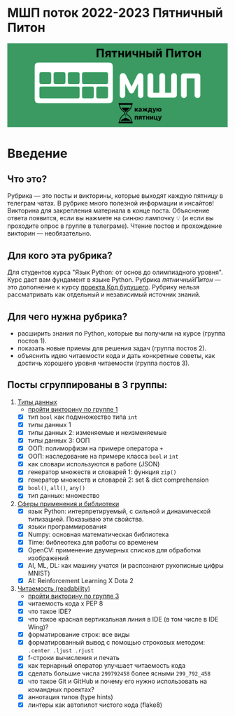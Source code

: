 # МШП поток 2022-2023 Пятничный Питон

![cover](/images/cover.png)

# Введение

## Что это?
Рубрика — это посты и викторины, которые выходят каждую пятницу в телеграм чатах. В рубрике много полезной информации и инсайтов! Викторина для закрепления материала в конце поста. Объяснение ответа появится, если вы нажмете на синюю лампочку 💡 (и если вы проходите опрос в группе в телеграме). Чтение постов и прохождение викторин — необязательно. 

## Для кого эта рубрика?
Для студентов курса "Язык Python: от основ до олимпиадного уровня". Курс дает вам фундамент в языке Python. Рубрика *пятничныйПитон* — это дополнение к курсу [проекта Код будущего](https://2035.informatics.ru/). Рубрику нельзя рассматривать как отдельный и независимый источник знаний. 

## Для чего нужна рубрика?
- расширить знания по Python, которые вы получили на курсе (группа постов 1).
- показать новые приемы для решения задач (группа постов 2). 
- объяснить идею читаемости кода и дать конкретные советы, как достичь хорошего уровня читаемости (группа постов 3).


## Посты сгруппированы в 3 группы:
1. [Типы данных](/1_data_types.md)
   - [пройти викторину по группе 1](https://forms.gle/u2cZ1SJEopRMmh6H7)
   - [x] тип `bool` как подмножество типа `int`
   - [x] типы данных 1
   - [x] типы данных 2: изменяемые и неизменяемые 
   - [x] типы данных 3: ООП
   - [x] ООП: полиморфизм на примере оператора `+`
   - [x] ООП: наследование на примере класса `bool` и `int`
   - [x] как словари используются в работе (JSON)
   - [x] генератор множеств и словарей 1:  функция `zip()`
   - [x] генератор множеств и словарей 2:  set & dict comprehension
   - [x] `bool()`, `all()`, `any()`
   - [x] тип данных: множество
2. [Сферы применения и библиотеки](/2_applications_and_libraries.md)
   - [x] язык Python: интерпретируемый, с сильной и динамической типизацией. Показываю эти свойства.
   - [x] языки программирования
   - [x] Numpy: основная математическая библиотека
   - [x] Time: библеотека для работы со временем
   - [x] OpenCV: применение двумерных списков для обработки изображений
   - [x] AI, ML, DL: как машину учатся (и распознают рукописные цифры MNIST)
   - [x] AI: Reinforcement Learning X Dota 2
3. [Читаемость (readability)](3_readability.md)
   - [пройти викторину по группе 3](https://forms.gle/e9rT5qgw7EV4n3Wz5)
   - [x] читаемость кода x PEP 8
   - [x] что такое IDE?
   - [x] что такое красная вертикальная линия в IDE (в том числе в IDE Wing)?
   - [x] форматирование строк: все виды
   - [x] форматированный вывод с помощью строковых методом: `.center .ljust .rjust`
   - [x] f-строки вычисления и печать
   - [x] как тернарный оператор улучшает читаемость кода
   - [x] сделать большие числа `299792458` более ясными `299_792_458`
   - [x] что такое Git и GitHub и почему его нужно использовать на командных проектах?
   - [x] аннотация типов (type hints)
   - [x] линтеры как автопилот чистого кода (flake8)